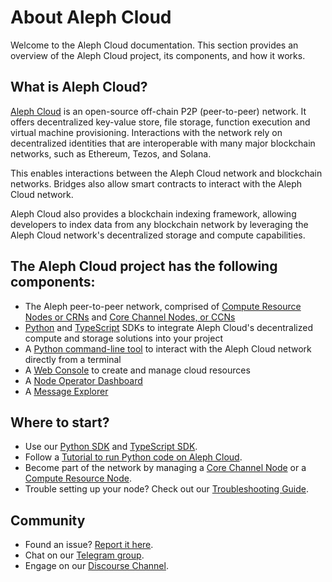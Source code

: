 # About Aleph Cloud

Welcome to the Aleph Cloud documentation. This section provides an overview of the Aleph Cloud project, its components, and how it works.

## What is Aleph Cloud?

[Aleph Cloud](https://aleph.cloud) is an open-source off-chain P2P (peer-to-peer) network.
It offers decentralized key-value store, file storage, function execution and virtual machine provisioning.
Interactions with the network rely on decentralized identities that are interoperable with many major blockchain networks,
such as Ethereum, Tezos, and Solana.

This enables interactions between the Aleph Cloud network and blockchain networks. Bridges also allow smart contracts to
interact with the Aleph Cloud network.

Aleph Cloud also provides a blockchain indexing framework, allowing developers to index data from any blockchain network
by leveraging the Aleph Cloud network's decentralized storage and compute capabilities.

## The Aleph Cloud project has the following components:

- The Aleph peer-to-peer network, comprised of [Compute Resource Nodes or CRNs](/nodes/compute/introduction/) and [Core Channel Nodes, or CCNs](/nodes/core/introduction/)
- [Python](/devhub/sdks-and-tools/python-sdk/) and [TypeScript](/devhub/sdks-and-tools/typescript-sdk/) SDKs to integrate Aleph Cloud's decentralized compute and storage solutions into your project
- A [Python command-line tool](/devhub/sdks-and-tools/aleph-cli/) to interact with the Aleph Cloud network directly from a terminal
- A [Web Console](/devhub/compute-resources/functions/webconsole/) to create and manage cloud resources
- A [Node Operator Dashboard](https://account.aleph.cloud/)
- A [Message Explorer](https://explorer.aleph.cloud/)

## Where to start?

- Use our [Python SDK](/devhub/sdks-and-tools/python-sdk/) and [TypeScript SDK](/devhub/sdks-and-tools/typescript-sdk/).
- Follow a [Tutorial to run Python code on Aleph Cloud](/devhub/compute-resources/functions/getting-started).
- Become part of the network by managing a [Core Channel Node](/nodes/core/introduction/) or a [Compute Resource Node](/nodes/compute/introduction/).
- Trouble setting up your node? Check out our [Troubleshooting Guide](/nodes/resources/management/troubleshooting).

## Community

- Found an issue? [Report it here](https://github.com/aleph-im/support/issues).
- Chat on our [Telegram group](https://t.me/alephim).
- Engage on our [Discourse Channel](https://community.aleph.cloud/).
